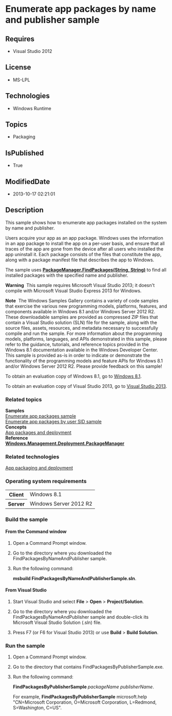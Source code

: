 # Enumerate app packages by name and publisher sample
## Requires
* Visual Studio 2012
## License
* MS-LPL
## Technologies
* Windows Runtime
## Topics
* Packaging
## IsPublished
* True
## ModifiedDate
* 2013-10-17 02:21:01
## Description

<div id="mainSection">
<p>This sample shows how to enumerate app packages installed on the system by name and publisher.
</p>
<p>Users acquire your app as an app package. Windows uses the information in an app package to install the app on a per-user basis, and ensure that all traces of the app are gone from the device after all users who installed the app uninstall it. Each package
 consists of the files that constitute the app, along with a package manifest file that describes the app to Windows.</p>
<p>The sample uses <a href="http://msdn.microsoft.com/en-us/library/windows/desktop/br240970">
<b>PackageManager.FindPackages(String, String)</b></a> to find all installed packages with the specified name and publisher.</p>
<p class="note"><b>Warning</b>&nbsp;&nbsp;This sample requires Microsoft Visual Studio&nbsp;2013; it doesn't compile with Microsoft Visual Studio Express&nbsp;2013 for Windows.</p>
<p class="note"><b>Note</b>&nbsp;&nbsp;The Windows Samples Gallery contains a variety of code samples that exercise the various new programming models, platforms, features, and components available in Windows&nbsp;8.1 and/or Windows Server&nbsp;2012&nbsp;R2. These downloadable samples
 are provided as compressed ZIP files that contain a Visual Studio solution (SLN) file for the sample, along with the source files, assets, resources, and metadata necessary to successfully compile and run the sample. For more information about the programming
 models, platforms, languages, and APIs demonstrated in this sample, please refer to the guidance, tutorials, and reference topics provided in the Windows&nbsp;8.1 documentation available in the Windows Developer Center. This sample is provided as-is in order to
 indicate or demonstrate the functionality of the programming models and feature APIs for Windows&nbsp;8.1 and/or Windows Server&nbsp;2012&nbsp;R2. Please provide feedback on this sample!</p>
<p>To obtain an evaluation copy of Windows&nbsp;8.1, go to <a href="http://go.microsoft.com/fwlink/p/?linkid=301696">
Windows&nbsp;8.1</a>.</p>
<p>To obtain an evaluation copy of Visual Studio&nbsp;2013, go to <a href="http://go.microsoft.com/fwlink/p/?linkid=301697">
Visual Studio&nbsp;2013</a>.</p>
<h3><a id="related_topics"></a>Related topics</h3>
<dl><dt><b>Samples</b> </dt><dt><a href="http://code.msdn.microsoft.com/windowsdesktop/Package-Manager-Inventory-ee821079">Enumerate app packages sample</a>
</dt><dt><a href="http://code.msdn.microsoft.com/windowsdesktop/Package-Manager-Inventory-5bee970a">Enumerate app packages by user SID sample</a>
</dt><dt><b>Concepts</b> </dt><dt><a href="http://msdn.microsoft.com/en-us/library/windows/desktop/hh464929">App packages and deployment</a>
</dt><dt><b>Reference</b> </dt><dt><a href="http://msdn.microsoft.com/en-us/library/windows/desktop/br240960"><b>Windows.Management.Deployment.PackageManager</b></a>
</dt></dl>
<h3>Related technologies</h3>
<a href="http://msdn.microsoft.com/en-us/library/windows/desktop/hh446593">App packaging and deployment</a>
<h3>Operating system requirements</h3>
<table>
<tbody>
<tr>
<th>Client</th>
<td><dt>Windows&nbsp;8.1 </dt></td>
</tr>
<tr>
<th>Server</th>
<td><dt>Windows Server&nbsp;2012&nbsp;R2 </dt></td>
</tr>
</tbody>
</table>
<h3>Build the sample</h3>
<h4><a id="From_the_Command_window"></a><a id="from_the_command_window"></a><a id="FROM_THE_COMMAND_WINDOW"></a>From the Command window</h4>
<ol>
<li>
<p>Open a Command Prompt window.</p>
</li><li>
<p>Go to the directory where you downloaded the FindPackagesByNameAndPublisher sample.</p>
</li><li>
<p>Run the following command:</p>
<p><b>msbuild FindPackagesByNameAndPublisherSample.sln</b>.</p>
</li></ol>
<h4><a id="From_Visual_Studio"></a><a id="from_visual_studio"></a><a id="FROM_VISUAL_STUDIO"></a>From Visual Studio</h4>
<ol>
<li>
<p>Start Visual Studio and select <b>File</b> &gt; <b>Open</b> &gt; <b>Project/Solution</b>.</p>
</li><li>
<p>Go to the directory where you downloaded the FindPackagesByNameAndPublisher sample and double-click its Microsoft Visual Studio Solution (.sln) file.</p>
</li><li>
<p>Press F7 (or F6 for Visual Studio&nbsp;2013) or use <b>Build</b> &gt; <b>Build Solution</b>.</p>
</li></ol>
<h3>Run the sample</h3>
<ol>
<li>
<p>Open a Command Prompt window.</p>
</li><li>
<p>Go to the directory that contains FindPackagesByPublisherSample.exe.</p>
</li><li>
<p>Run the following command:</p>
<p><b>FindPackagesByPublisherSample </b><i>packageName publisherName</i>.</p>
<p>For example, <b>FindPackagesByPublisherSample</b> microsoft.help &quot;CN=Microsoft Corporation, O=Microsoft Corporation, L=Redmond, S=Washington, C=US&quot;.</p>
</li></ol>
</div>
